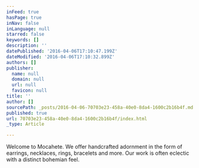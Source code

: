 ```yaml
---
inFeed: true
hasPage: true
inNav: false
inLanguage: null
starred: false
keywords: []
description: ''
datePublished: '2016-04-06T17:10:47.199Z'
dateModified: '2016-04-06T17:10:32.899Z'
authors: []
publisher:
  name: null
  domain: null
  url: null
  favicon: null
title: ''
author: []
sourcePath: _posts/2016-04-06-70703e23-458a-40e0-8da4-1600c2b16b4f.md
published: true
url: 70703e23-458a-40e0-8da4-1600c2b16b4f/index.html
_type: Article

---
```

Welcome to Mocahete. We offer handcrafted adornment in the form of earrings, necklaces, rings, bracelets and more. Our work is often eclectic with a distinct bohemian feel.